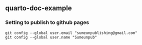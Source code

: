 ## quarto-doc-example

### Setting to publish to github pages

```
git config --global user.email "sumeunpublishing@gmail.com"
git config --global user.name "Sumeunpub"
```

